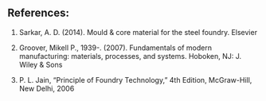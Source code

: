 ## References:

1. Sarkar, A. D. (2014). Mould & core material for the steel foundry. Elsevier

2. Groover, Mikell P., 1939-. (2007). Fundamentals of modern manufacturing: materials, processes, and systems. Hoboken, NJ: J. Wiley & Sons

3. P. L. Jain, “Principle of Foundry Technology,” 4th Edition, McGraw-Hill, New Delhi, 2006
